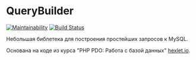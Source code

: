 # QueryBuilder

[![Maintainability](https://api.codeclimate.com/v1/badges/ef9454875f0b5748143d/maintainability)](https://codeclimate.com/github/Tur-4000/QueryBuilder/maintainability)
[![Build Status](https://travis-ci.org/Tur-4000/QueryBuilder.svg?branch=master)](https://travis-ci.org/Tur-4000/QueryBuilder)

Небольшая библетека для построения простейших запросов к MySQL.

Основана на коде из курса "PHP PDO: Работа с базой данных" [hexlet.io](https://hexlet.io).